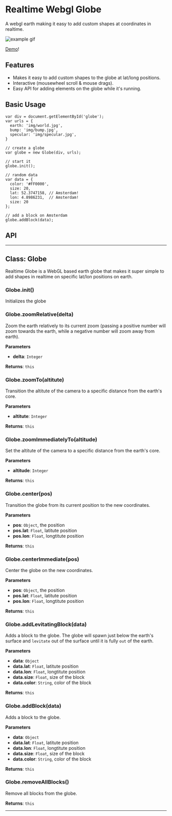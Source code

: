 # Realtime Webgl Globe

A webgl earth making it easy to add custom shapes at coordinates in realtime.

![example gif](http://mikevanrossum.nl/stuff/realtime-webgl-globe/realtime-globe.gif)

[Demo](http://mikevanrossum.nl/stuff/realtime-webgl-globe/example.html)!

## Features

- Makes it easy to add custom shapes to the globe at lat/long positions.
- Interactive (mousewheel scroll & mouse drags).
- Easy API for adding elements on the globe while it's running.

## Basic Usage

    var div = document.getElementById('globe');
    var urls = {
      earth: 'img/world.jpg',
      bump: 'img/bump.jpg',
      specular: 'img/specular.jpg',
    }

    // create a globe
    var globe = new Globe(div, urls);

    // start it
    globe.init();

    // random data
    var data = {
      color: '#FF0000',
      size: 20,
      lat: 52.3747158, // Amsterdam!
      lon: 4.8986231,  // Amsterdam!
      size: 20
    };

    // add a block on Amsterdam
    globe.addBlock(data);

## API

* * *

## Class: Globe
Realtime Globe is a WebGL based earth globe that
makes it super simple to add shapes in realtime
on specific lat/lon positions on earth.

### Globe.init() 

Initializes the globe



### Globe.zoomRelative(delta) 

Zoom the earth relatively to its current zoom
(passing a positive number will zoom towards
the earth, while a negative number will zoom
away from earth).

**Parameters**

 - **delta**: `Integer`

**Returns**: `this`

### Globe.zoomTo(altitute) 

Transition the altitute of the camera to a
specific distance from the earth's core.

**Parameters**

 - **altitute**: `Integer`

**Returns**: `this`

### Globe.zoomImmediatelyTo(altitude) 

Set the altitute of the camera to a specific
distance from the earth's core.

**Parameters**

 - **altitude**: `Integer`

**Returns**: `this`

### Globe.center(pos) 

Transition the globe from its current position
to the new coordinates.

**Parameters**

 - **pos**: `Object`, the position
  - **pos.lat**: `Float`, latitute position
  - **pos.lon**: `Float`, longtitute position

**Returns**: `this`

### Globe.centerImmediate(pos) 

Center the globe on the new coordinates.

**Parameters**

 - **pos**: `Object`, the position
  - **pos.lat**: `Float`, latitute position
  - **pos.lon**: `Float`, longtitute position

**Returns**: `this`

### Globe.addLevitatingBlock(data) 

Adds a block to the globe. The globe will spawn
just below the earth's surface and `levitate`
out of the surface until it is fully `out` of the
earth.

**Parameters**

 - **data**: `Object`
  - **data.lat**: `Float`, latitute position
  - **data.lon**: `Float`, longtitute position
  - **data.size**: `Float`, size of the block
  - **data.color**: `String`, color of the block

**Returns**: `this`

### Globe.addBlock(data) 

Adds a block to the globe.

**Parameters**

 - **data**: `Object`
  - **data.lat**: `Float`, latitute position
  - **data.lon**: `Float`, longtitute position
  - **data.size**: `Float`, size of the block
  - **data.color**: `String`, color of the block

**Returns**: `this`

### Globe.removeAllBlocks() 

Remove all blocks from the globe.


**Returns**: `this`



* * *
